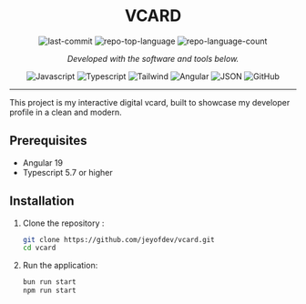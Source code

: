 <p>
    <h1 align="center">VCARD</h1>
</p>

<p align="center">
	<img src="https://img.shields.io/github/last-commit/jeyofdev/vcard?style=flat-square&logo=git&logoColor=white&color=157bed" alt="last-commit">
	<img src="https://img.shields.io/github/languages/top/jeyofdev/vcard?style=flat-square&color=157bed" alt="repo-top-language">
	<img src="https://img.shields.io/github/languages/count/jeyofdev/vcard?style=flat-square&color=157bed" alt="repo-language-count">
<p>

<p align="center">
    <em>Developed with the software and tools below.</em>
</p>

<p align="center">
	<img src="https://img.shields.io/badge/javascript-%23ED8B00.svg?style=flat-square&logo=javascript&logoColor=white" alt="Javascript">
	<img src="https://img.shields.io/badge/typescript-%23007ACC.svg?style=flat-square&logo=typescript&logoColor=white" alt="Typescript">
	<img src="https://img.shields.io/badge/tailwindcss-%2338B2AC?style=flat-square&logo=tailwind-css&logoColor=white" alt="Tailwind">
	<img src="https://img.shields.io/badge/angular-%23DD0031.svg?style=flat-square&logo=angular&logoColor=white" alt="Angular">
  <img src="https://img.shields.io/badge/JSON-000000.svg?style=flat-square&logo=JSON&logoColor=white" alt="JSON">
  <img src="https://img.shields.io/badge/GitHub-181717.svg?style=flat-square&logo=GitHub&logoColor=white" alt="GitHub">
</p>
<hr>

<p>
    This project is my interactive digital vcard, built to showcase my developer profile in a clean and modern.
</p>

## Prerequisites

- Angular 19
- Typescript 5.7 or higher

## Installation

1. Clone the repository :
    ```sh
    git clone https://github.com/jeyofdev/vcard.git
    cd vcard
    ```

2. Run the application:
    ```sh
    bun run start
    npm run start
    ```
